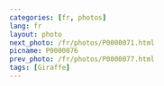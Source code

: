 ```yaml
---
categories: [fr, photos]
lang: fr
layout: photo
next_photo: /fr/photos/P0000071.html
picname: P0000076
prev_photo: /fr/photos/P0000077.html
tags: [Giraffe]
---
```

